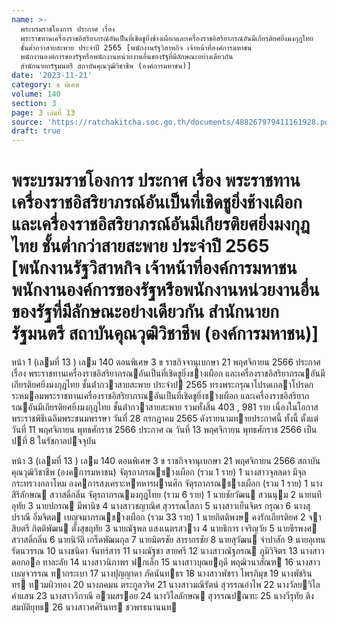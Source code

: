 ```yaml
---
name: >-
  พระบรมราชโองการ ประกาศ เรื่อง
  พระราชทานเครื่องราชอิสริยาภรณ์อันเป็นที่เชิดชูยิ่งช้างเผือกและเครื่องราชอิสริยาภรณ์อันมีเกียรติยศยิ่งมงกุฎไทย
  ชั้นต่ำกว่าสายสะพาย ประจำปี 2565 [พนักงานรัฐวิสาหกิจ เจ้าหน้าที่องค์การมหาชน
  พนักงานองค์การของรัฐหรือพนักงานหน่วยงานอื่นของรัฐที่มีลักษณะอย่างเดียวกัน
  สำนักนายกรัฐมนตรี สถาบันคุณวุฒิวิชาชีพ (องค์การมหาชน)]
date: '2023-11-21'
category: ข พิเศษ
volume: 140
section: 3
page: 3 เล่มที่ 13
source: 'https://ratchakitcha.soc.go.th/documents/488267979411161928.pdf'
draft: true
---
```


# พระบรมราชโองการ ประกาศ เรื่อง พระราชทานเครื่องราชอิสริยาภรณ์อันเป็นที่เชิดชูยิ่งช้างเผือกและเครื่องราชอิสริยาภรณ์อันมีเกียรติยศยิ่งมงกุฎไทย ชั้นต่ำกว่าสายสะพาย ประจำปี 2565 [พนักงานรัฐวิสาหกิจ เจ้าหน้าที่องค์การมหาชน พนักงานองค์การของรัฐหรือพนักงานหน่วยงานอื่นของรัฐที่มีลักษณะอย่างเดียวกัน สำนักนายกรัฐมนตรี สถาบันคุณวุฒิวิชาชีพ (องค์การมหาชน)]

หน้า 1 (เลมที่ 13 ) เลม 140 ตอนพิเศษ 3 ข ราชกิจจานุเบกษา 21 พฤศจิกายน 2566 ประกาศ เรื่อง พระราชทานเครื่องราชอิสริยาภรณอันเป็นที่เชิดชูยิ่งชางเผือก และเครื่องราชอิสริยาภรณอันมีเกียรติยศยิ่งมงกุฎไทย ชั้นต่ํากวาสายสะพาย ประจําป 2565 ทรงพระกรุณาโปรดเกลาโปรดกระหมอมพระราชทานเครื่องราชอิสริยาภรณอันเป็นที่เชิดชูยิ่งชางเผือก และเครื่องราชอิสริยาภรณอันมีเกียรติยศยิ่งมงกุฎไทย ชั้นต่ํากวาสายสะพาย รวมทั้งสิ้น 403 , 981 ราย เนื่องในโอกาสพระราชพิธีเฉลิมพระชนมพรรษา วันที่ 28 กรกฎาคม 2565 ดังรายนามทายประกาศนี้ ทั้งนี้ ตั้งแต่วันที่ 11 พฤศจิกายน พุทธศักราช 2566 ประกาศ ณ วันที่ 13 พฤศจิกายน พุทธศักราช 2566 เป็นปที่ 8 ในรัชกาลปจจุบัน

หน้า 3 (เลมที่ 13 ) เลม 140 ตอนพิเศษ 3 ข ราชกิจจานุเบกษา 21 พฤศจิกายน 2566 สถาบันคุณวุฒิวิชาชีพ (องคการมหาชน) จัตุรถาภรณชางเผือก (รวม 1 ราย) 1 นางสาวจุลลดา มีจุล กระทรวงกลาโหม องคการสงเคราะหทหารผานศึก จัตุรถาภรณชางเผือก (รวม 1 ราย) 1 นางสิริลักษณ สวาสดิ์กลิ่น จัตุรถาภรณมงกุฎไทย (รวม 6 ราย) 1 นายชัยวัฒน สวนนุม 2 นายนที อุทัย 3 นายปกรณ มีพานิช 4 นางสาวชญาณิศ สุวรรณโสภา 5 นางสาวเย็นจิตร กรุณา 6 นางสุปราณี อิ่มจิตต เบญจมาภรณชางเผือก (รวม 33 ราย) 1 นายกิตติพงษ คงรักเกียรติยศ 2 จาสิบตรี กิตติพัฒน ตั้งสุขฤทัย 3 นายณัฐพล แสงเนตรสวาง 4 นายธิการ เจริญวัย 5 นายธีรพงศ สวาสดิ์กลิ่น 6 นายนิวัติ เกร็ดพัฒนกุล 7 นายมิตรชัย สารากรชัย 8 นายสุวัฒน จําปาสัก 9 นายอุเทน รัตนวรรณ 10 นางชนิดา จันทร์สาร 11 นางณัฐชา สายศรี 12 นางสาวณัฐภรณ ภูมิวิจิตร 13 นางสาวดอกออ ทาละลัย 14 นางสาวนิภาพร ฟกเล็ก 15 นางสาวบุณยฤดี พฤฒิวนาสัณฑ 16 นางสาวเบญจวรรณ ทากระเบา 17 นางปุญญาดา ภัคนันทธร 18 นางสาวพัชรา ไพรภิมุข 19 นางพัชรินทร ทวมผิวทอง 20 นางภคมน ตระกูลวริศ 21 นางสาวมณีรัตน์ สุวรรณอําไพ 22 นางวัลยวิไล คําแสน 23 นางสาววิภาณี อวมสรอย 24 นางวิไลลักษณ สุวรรณปณฑะ 25 นางวีรุทัย ติงสมบัติยุทธ 26 นางสาวศศิรินทร ชวพรธนานนท
